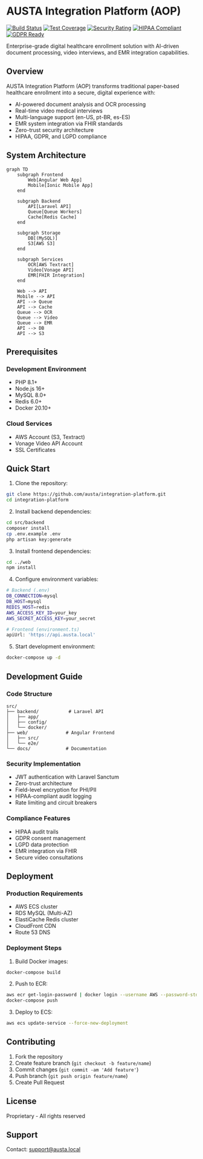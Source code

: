 # AUSTA Integration Platform (AOP)

[![Build Status](https://shields.io/badge/build-passing-brightgreen)](https://shields.io)
[![Test Coverage](https://shields.io/badge/coverage-85%25-green)](https://shields.io)
[![Security Rating](https://shields.io/badge/security-A+-brightgreen)](https://shields.io)
[![HIPAA Compliant](https://shields.io/badge/HIPAA-compliant-blue)](https://shields.io)
[![GDPR Ready](https://shields.io/badge/GDPR-ready-blue)](https://shields.io)

Enterprise-grade digital healthcare enrollment solution with AI-driven document processing, video interviews, and EMR integration capabilities.

## Overview

AUSTA Integration Platform (AOP) transforms traditional paper-based healthcare enrollment into a secure, digital experience with:

- AI-powered document analysis and OCR processing
- Real-time video medical interviews
- Multi-language support (en-US, pt-BR, es-ES)
- EMR system integration via FHIR standards
- Zero-trust security architecture
- HIPAA, GDPR, and LGPD compliance

## System Architecture

```mermaid
graph TD
    subgraph Frontend
        Web[Angular Web App]
        Mobile[Ionic Mobile App]
    end
    
    subgraph Backend
        API[Laravel API]
        Queue[Queue Workers]
        Cache[Redis Cache]
    end
    
    subgraph Storage
        DB[(MySQL)]
        S3[AWS S3]
    end
    
    subgraph Services
        OCR[AWS Textract]
        Video[Vonage API]
        EMR[FHIR Integration]
    end

    Web --> API
    Mobile --> API
    API --> Queue
    API --> Cache
    Queue --> OCR
    Queue --> Video
    Queue --> EMR
    API --> DB
    API --> S3
```

## Prerequisites

### Development Environment
- PHP 8.1+
- Node.js 16+
- MySQL 8.0+
- Redis 6.0+
- Docker 20.10+

### Cloud Services
- AWS Account (S3, Textract)
- Vonage Video API Account
- SSL Certificates

## Quick Start

1. Clone the repository:
```bash
git clone https://github.com/austa/integration-platform.git
cd integration-platform
```

2. Install backend dependencies:
```bash
cd src/backend
composer install
cp .env.example .env
php artisan key:generate
```

3. Install frontend dependencies:
```bash
cd ../web
npm install
```

4. Configure environment variables:
```bash
# Backend (.env)
DB_CONNECTION=mysql
DB_HOST=mysql
REDIS_HOST=redis
AWS_ACCESS_KEY_ID=your_key
AWS_SECRET_ACCESS_KEY=your_secret

# Frontend (environment.ts)
apiUrl: 'https://api.austa.local'
```

5. Start development environment:
```bash
docker-compose up -d
```

## Development Guide

### Code Structure
```
src/
├── backend/           # Laravel API
│   ├── app/
│   ├── config/
│   └── docker/
├── web/              # Angular Frontend
│   ├── src/
│   └── e2e/
└── docs/             # Documentation
```

### Security Implementation

- JWT authentication with Laravel Sanctum
- Zero-trust architecture
- Field-level encryption for PHI/PII
- HIPAA-compliant audit logging
- Rate limiting and circuit breakers

### Compliance Features

- HIPAA audit trails
- GDPR consent management
- LGPD data protection
- EMR integration via FHIR
- Secure video consultations

## Deployment

### Production Requirements
- AWS ECS cluster
- RDS MySQL (Multi-AZ)
- ElastiCache Redis cluster
- CloudFront CDN
- Route 53 DNS

### Deployment Steps
1. Build Docker images:
```bash
docker-compose build
```

2. Push to ECR:
```bash
aws ecr get-login-password | docker login --username AWS --password-stdin
docker-compose push
```

3. Deploy to ECS:
```bash
aws ecs update-service --force-new-deployment
```

## Contributing

1. Fork the repository
2. Create feature branch (`git checkout -b feature/name`)
3. Commit changes (`git commit -am 'Add feature'`)
4. Push branch (`git push origin feature/name`)
5. Create Pull Request

## License

Proprietary - All rights reserved

## Support

Contact: support@austa.local